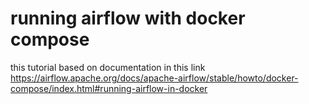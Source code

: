 # running airflow with docker compose

this tutorial based on documentation in this link https://airflow.apache.org/docs/apache-airflow/stable/howto/docker-compose/index.html#running-airflow-in-docker